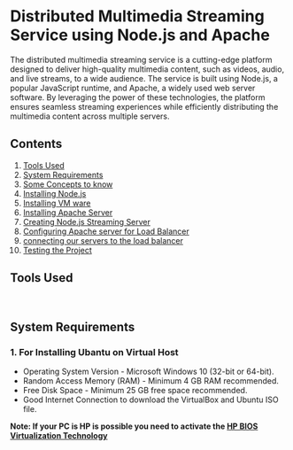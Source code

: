 <h1>
			Distributed Multimedia Streaming Service using Node.js and Apache
		</h1>
		<p>
			The distributed multimedia streaming service is a cutting-edge
			platform designed to deliver high-quality multimedia content, such
			as videos, audio, and live streams, to a wide audience. The service
			is built using Node.js, a popular JavaScript runtime, and Apache, a
			widely used web server software. By leveraging the power of these
			technologies, the platform ensures seamless streaming experiences
			while efficiently distributing the multimedia content across
			multiple servers.
		</p>
		<div>
			<h2>Contents</h2>
			<ol>
				<li><a href="#toolsUsed">Tools Used</a></li>
				<li><a href="#"> System Requirements </a></li>
				<li><a href="#"> Some Concepts to know </a></li>
				<li><a href="#"> Installing Node.js </a></li>
				<li><a href="#"> Installing VM ware </a></li>
				<li><a href="#"> Installing Apache Server </a></li>
				<li><a href="#"> Creating Node.js Streaming Server </a></li>
				<li>
					<a href="#">
						Configuring Apache server for Load Balancer
					</a>
				</li>
				<li>
					<a href="#">
						connecting our servers to the load balancer
					</a>
				</li>
				<li><a href="#"> Testing the Project </a></li>
			</ol>
		</div>
		<div id="ToolUsed">
			<h2>Tools Used</h2>
			<img
				src="https://img.shields.io/badge/Node.js-43853D?style=for-the-badge&logo=node.js&logoColor=white"
				alt=""
			/>
			<img
				src="https://img.shields.io/badge/Apache_HTTP_Server-EA2328?style=for-the-badge&logo=Apache&logoColor=white"
				alt=""
			/>
		</div>
		<div>
			<h2>System Requirements</h2>
			<div>
				<h3>1. For Installing Ubantu on Virtual Host</h3>
				<ul>
					<li>
						Operating System Version - Microsoft Windows 10 (32-bit
						or 64-bit).
					</li>
					<li>
						Random Access Memory (RAM) - Minimum 4 GB RAM
						recommended.
					</li>
					<li>
						Free Disk Space - Minimum 25 GB free space recommended.
					</li>
					<li>
						Good Internet Connection to download the VirtualBox and
						Ubuntu ISO file.
					</li>
				</ul>
                                <strong>Note: If your PC is HP is possible you need to activate the <a href="https://support.hp.com/in-en/document/c04760917">HP BIOS Virtualization Technology</a></strong>
			</div>
		</div>
